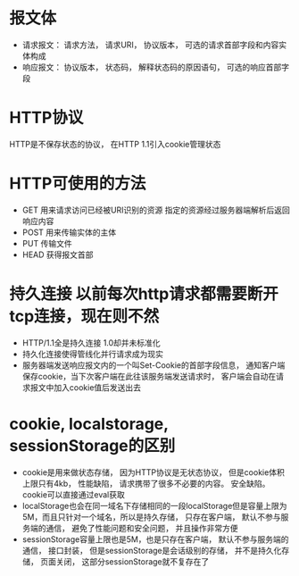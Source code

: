 # 报文体
- 请求报文： 请求方法， 请求URI， 协议版本， 可选的请求首部字段和内容实体构成
- 响应报文： 协议版本， 状态码， 解释状态码的原因语句， 可选的响应首部字段
# HTTP协议
HTTP是不保存状态的协议， 在HTTP 1.1引入cookie管理状态
# HTTP可使用的方法
- GET 用来请求访问已经被URI识别的资源 指定的资源经过服务器端解析后返回响应内容
- POST 用来传输实体的主体
- PUT 传输文件
- HEAD 获得报文首部
# 持久连接 以前每次http请求都需要断开tcp连接，现在则不然
- HTTP/1.1全是持久连接 1.0却并未标准化
- 持久化连接使得管线化并行请求成为现实
- 服务器端发送响应报文内的一个叫Set-Cookie的首部字段信息， 通知客户端保存cookie，当下次客户端在此往该服务端发送请求时， 客户端会自动在请求报文中加入cookie值后发送出去
# cookie, localstorage, sessionStorage的区别
- cookie是用来做状态存储， 因为HTTP协议是无状态协议， 但是cookie体积上限只有4kb， 性能缺陷， 请求携带了很多不必要的内容。 安全缺陷。cookie可以直接通过eval获取
- localStorage也会在同一域名下存储相同的一段localStorage但是容量上限为5M，而且只针对一个域名，所以是持久存储， 只存在客户端， 默认不参与服务端的通信， 避免了性能问题和安全问题， 并且操作非常方便
- sessionStorage容量上限也是5M，也是只存在客户端， 默认不参与服务端的通信， 接口封装， 但是sessionStorage是会话级别的存储， 并不是持久化存储， 页面关闭， 这部分sessionStorage就不复存在了